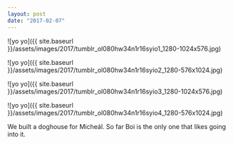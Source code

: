 ```yaml
---
layout: post
date: "2017-02-07"
---
```


![yo yo]({{ site.baseurl }}/assets/images/2017/tumblr_ol080hw34n1r16syio1_1280-1024x576.jpg)

![yo yo]({{ site.baseurl }}/assets/images/2017/tumblr_ol080hw34n1r16syio2_1280-576x1024.jpg)

![yo yo]({{ site.baseurl }}/assets/images/2017/tumblr_ol080hw34n1r16syio3_1280-1024x576.jpg)

![yo yo]({{ site.baseurl }}/assets/images/2017/tumblr_ol080hw34n1r16syio4_1280-576x1024.jpg)

We built a doghouse for Micheál. So far Boi is the only one that likes going into it.

